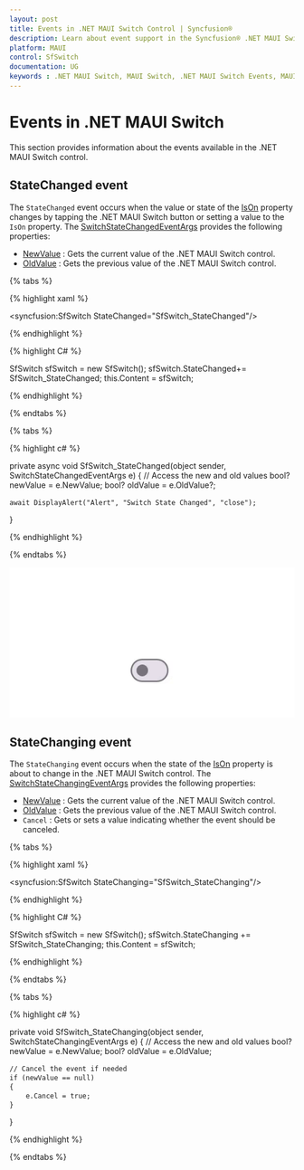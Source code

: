 ```yaml
---
layout: post
title: Events in .NET MAUI Switch Control | Syncfusion®
description: Learn about event support in the Syncfusion® .NET MAUI Switch control, including its elements, and more.
platform: MAUI
control: SfSwitch
documentation: UG
keywords : .NET MAUI Switch, MAUI Switch, .NET MAUI Switch Events, MAUI Switch Event.
---
```


# Events in .NET MAUI Switch

This section provides information about the events available in the .NET MAUI Switch control.

## StateChanged event

The `StateChanged` event occurs when the value or state of the [IsOn](https://help.syncfusion.com/cr/maui/Syncfusion.Maui.Buttons.SfSwitch.html#Syncfusion_Maui_Buttons_SfSwitch_IsOn) property changes by tapping the .NET MAUI Switch button or setting a value to the `IsOn` property. The [SwitchStateChangedEventArgs](https://help.syncfusion.com/cr/maui/Syncfusion.Maui.Buttons.SwitchStateChangedEventArgs.html) provides the following properties:

* [NewValue](https://help.syncfusion.com/cr/maui/Syncfusion.Maui.Buttons.SwitchStateChangedEventArgs.html#Syncfusion_Maui_Buttons_SwitchStateChangedEventArgs_NewValue) : Gets the current value of the .NET MAUI Switch control.
* [OldValue](https://help.syncfusion.com/cr/maui/Syncfusion.Maui.Buttons.SwitchStateChangedEventArgs.html#Syncfusion_Maui_Buttons_SwitchStateChangedEventArgs_OldValue) : Gets the previous value of the .NET MAUI Switch control.

{% tabs %}

{% highlight xaml %}

<syncfusion:SfSwitch StateChanged="SfSwitch_StateChanged"/>
	
{% endhighlight %}

{% highlight C# %}

SfSwitch sfSwitch = new SfSwitch();
sfSwitch.StateChanged+= SfSwitch_StateChanged;
this.Content = sfSwitch;

{% endhighlight %}

{% endtabs %}

{% tabs %}

{% highlight c# %}
    
private async void SfSwitch_StateChanged(object sender, SwitchStateChangedEventArgs e)
{
    // Access the new and old values
    bool? newValue = e.NewValue;
    bool? oldValue = e.OldValue?;

    await DisplayAlert("Alert", "Switch State Changed", "close");
}

{% endhighlight %}

{% endtabs %}

![SwitchStateChangedEventArgs](images/Events/Events.gif)

## StateChanging event

The `StateChanging` event occurs when the state of the [IsOn](https://help.syncfusion.com/cr/maui/Syncfusion.Maui.Buttons.SfSwitch.html#Syncfusion_Maui_Buttons_SfSwitch_IsOn) property is about to change in the .NET MAUI Switch control. The [SwitchStateChangingEventArgs](https://help.syncfusion.com/cr/maui/Syncfusion.Maui.Buttons.SwitchStateChangingEventArgs.html) provides the following properties:

* [NewValue](https://help.syncfusion.com/cr/maui/Syncfusion.Maui.Buttons.SwitchStateChangingEventArgs.html#Syncfusion_Maui_Buttons_SwitchStateChangingEventArgs_NewValue) : Gets the current value of the .NET MAUI Switch control.
* [OldValue](https://help.syncfusion.com/cr/maui/Syncfusion.Maui.Buttons.SwitchStateChangingEventArgs.html#Syncfusion_Maui_Buttons_SwitchStateChangingEventArgs_OldValue) : Gets the previous value of the .NET MAUI Switch control.
* `Cancel` : Gets or sets a value indicating whether the event should be canceled.

{% tabs %}

{% highlight xaml %}

<syncfusion:SfSwitch StateChanging="SfSwitch_StateChanging"/>
	
{% endhighlight %}

{% highlight C# %}

SfSwitch sfSwitch = new SfSwitch();
sfSwitch.StateChanging += SfSwitch_StateChanging;
this.Content = sfSwitch;

{% endhighlight %}

{% endtabs %}

{% tabs %}

{% highlight c# %}
    
private void SfSwitch_StateChanging(object sender, SwitchStateChangingEventArgs e)
{
    // Access the new and old values
    bool? newValue = e.NewValue;
    bool? oldValue = e.OldValue;

    // Cancel the event if needed
    if (newValue == null)
    {
        e.Cancel = true;
    }
}

{% endhighlight %}

{% endtabs %}